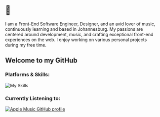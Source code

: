 # 👋

I am a Front-End Software Engineer, Designer, and an avid lover of music, continuously learning and based in Johannesburg. My passions are centered around development, music, and crafting exceptional front-end experiences on the web. I enjoy working on various personal projects during my free time.

## Welcome to my GitHub
### Platforms & Skills:
![My Skills](https://skillicons.dev/icons?i=html,md,css,tailwind,sass,js,jquery,react,wasm,vscode,codepen,wordpress,mongodb,nodejs,bash,postman,c,py,cloudflare,git,figma,xd&perline=11)


<!-- #### Github Stats ⚡
  
  <a href="#">![Github stats](https://github-readme-stats.vercel.app/api?username=ramaanoFullStack&theme=blueberry&count_private=true&hide_border=true&line_height=20)</a>
  <a href="#">![Top Langs](https://github-readme-stats.vercel.app/api/top-langs/?username=ramaanoFullStack&layout=compact&theme=blueberry&count_private=true&hide_border=true)</a> -->


### Currently Listening to:

[![Apple Music GitHub profile](https://music-profile.rayriffy.com/theme/dark.svg?uid=001388.48a0f06a078e48918588a839c36324b9.0553)](https://github.com/rayriffy/apple-music-github-profile)

  <!-- ![status](https://nocache.advaith.workers.dev?url=https://img.shields.io/endpoint?url=https://dev.discordprofiles.me/api/badge/status/477876548721049611?simple=true) -->
